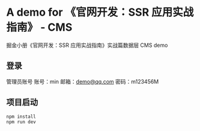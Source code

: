 # A demo for 《官网开发：SSR 应用实战指南》 - CMS

掘金小册《官网开发：SSR 应用实战指南》实战篇数据层 CMS demo

## 登录

管理员账号
账号：min
邮箱：demo@qq.com
密码：m123456M

## 项目启动

```
npm install
npm run dev
```
